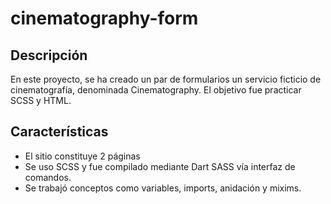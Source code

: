 # cinematography-form

## Descripción

En este proyecto, se ha creado un par de formularios un servicio ficticio de cinematografía, denominada Cinematography. El objetivo fue practicar SCSS y HTML.

## Características

- El sitio constituye 2 páginas
- Se uso SCSS y fue compilado mediante Dart SASS vía interfaz de comandos.
- Se trabajó conceptos como variables, imports, anidación y mixims.


